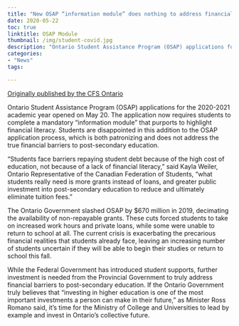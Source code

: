 ```yaml
---
title: "New OSAP “information module” does nothing to address financial barriers to post-secondary education | CFS Ontario"
date: 2020-05-22
toc: true
linktitle: OSAP Module
thumbnail: /img/student-covid.jpg
description: "Ontario Student Assistance Program (OSAP) applications for the 2020-2021 academic year opened on May 20. The application now requires students to complete a mandatory “information module” that purports to highlight financial literacy. Students are disappointed in this addition to the OSAP application process, which is both patronizing and does not address the true financial barriers to post-secondary education."
categories: 
- "News"
tags:

---
```


[Originally published by the CFS Ontario](https://cfsontario.ca/2020/05/22/new-osap-information-module-does-nothing-to-address-financial-barriers-to-post-secondary-education/)

Ontario Student Assistance Program (OSAP) applications for the 2020-2021 academic year opened on May 20. The application now requires students to complete a mandatory “information module” that purports to highlight financial literacy. Students are disappointed in this addition to the OSAP application process, which is both patronizing and does not address the true financial barriers to post-secondary education.

“Students face barriers repaying student debt because of the high cost of education, not because of a lack of financial literacy,” said Kayla Weiler, Ontario Representative of the Canadian Federation of Students, “what students really need is more grants instead of loans, and greater public investment into post-secondary education to reduce and ultimately eliminate tuition fees.”

The Ontario Government slashed OSAP by $670 million in 2019, decimating the availability of non-repayable grants. These cuts forced students to take on increased work hours and private loans, while some were unable to return to school at all. The current crisis is exacerbating the precarious financial realities that students already face, leaving an increasing number of students uncertain if they will be able to begin their studies or return to school this fall.

While the Federal Government has introduced student supports, further investment is needed from the Provincial Government to truly address financial barriers to post-secondary education. If the Ontario Government truly believes that “investing in higher education is one of the most important investments a person can make in their future,”  as Minister Ross Romano said, it’s time for the Ministry of College and Universities to lead by example and invest in Ontario’s collective future.
